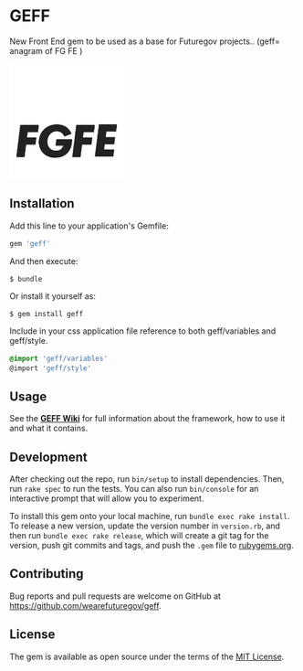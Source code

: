 # GEFF

New Front End gem to be used as a base for Futuregov projects.. (geff= anagram of FG FE )

<img src="https://github.com/wearefuturegov/geff/raw/master/geff.gif" alt="GEFF" width="200px" height="200px">

## Installation

Add this line to your application's Gemfile:

```ruby
gem 'geff'
```

And then execute:

    $ bundle

Or install it yourself as:

    $ gem install geff

Include in your css application file reference to both geff/variables and geff/style.

```scss
@import 'geff/variables'
@import 'geff/style'
```

## Usage

See the **[GEFF Wiki](https://github.com/wearefuturegov/geff/wiki)** for full information about the framework, how to use it and what it contains.

## Development

After checking out the repo, run `bin/setup` to install dependencies. Then, run `rake spec` to run the tests. You can also run `bin/console` for an interactive prompt that will allow you to experiment.

To install this gem onto your local machine, run `bundle exec rake install`. To release a new version, update the version number in `version.rb`, and then run `bundle exec rake release`, which will create a git tag for the version, push git commits and tags, and push the `.gem` file to [rubygems.org](https://rubygems.org).

## Contributing

Bug reports and pull requests are welcome on GitHub at https://github.com/wearefuturegov/geff.

## License

The gem is available as open source under the terms of the [MIT License](http://opensource.org/licenses/MIT).
